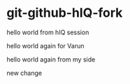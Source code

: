 # git-github-hIQ-fork

hello world from hIQ session

hello world again for Varun

hello world again from my side

new change
